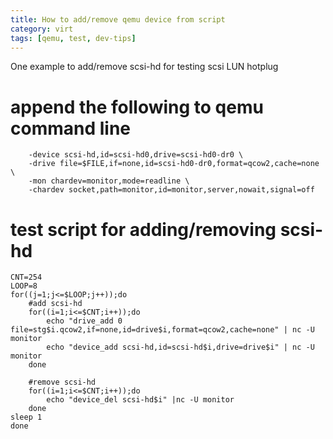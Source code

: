 ```yaml
---
title: How to add/remove qemu device from script
category: virt
tags: [qemu, test, dev-tips]
---
```


One example to add/remove scsi-hd for testing scsi LUN hotplug

# append the following to qemu command line
		-device scsi-hd,id=scsi-hd0,drive=scsi-hd0-dr0 \
		-drive file=$FILE,if=none,id=scsi-hd0-dr0,format=qcow2,cache=none \
		-mon chardev=monitor,mode=readline \
		-chardev socket,path=monitor,id=monitor,server,nowait,signal=off

# test script for adding/removing scsi-hd
	CNT=254
	LOOP=8
	for((j=1;j<=$LOOP;j++));do
		#add scsi-hd
		for((i=1;i<=$CNT;i++));do
			echo "drive_add 0 file=stg$i.qcow2,if=none,id=drive$i,format=qcow2,cache=none" | nc -U monitor
			echo "device_add scsi-hd,id=scsi-hd$i,drive=drive$i" | nc -U monitor
		done

		#remove scsi-hd
		for((i=1;i<=$CNT;i++));do
			echo "device_del scsi-hd$i" |nc -U monitor
		done
	sleep 1
	done
